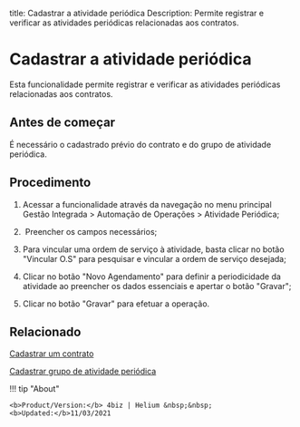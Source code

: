 title: Cadastrar a atividade periódica
Description: Permite registrar e verificar as atividades periódicas relacionadas aos contratos.
# Cadastrar a atividade periódica

Esta funcionalidade permite registrar e verificar as atividades periódicas relacionadas aos contratos.

Antes de começar
----------------

É necessário o cadastrado prévio do contrato e do grupo de atividade periódica.

Procedimento
------------

1.  Acessar a funcionalidade através da navegação no menu principal Gestão
    Integrada \> Automação de Operações \> Atividade Periódica;

2.   Preencher os campos necessários;

3.  Para vincular uma ordem de serviço à atividade, basta clicar no botão
    "Vincular O.S" para pesquisar e vincular a ordem de serviço desejada;

4.  Clicar no botão "Novo Agendamento" para definir a periodicidade da atividade
    ao preencher os dados essenciais e apertar o botão "Gravar";

5.  Clicar no botão "Gravar" para efetuar a operação.

Relacionado
-----------

[Cadastrar um contrato](/pt-br/4biz-helium/additional-features/contract-management/use/register-contract.html)

[Cadastrar grupo de atividade periódica](/pt-br/4biz-helium/additional-features/automation-of-operation/configuration/periodic-activity-group.html)

<!-- <i class='fa fa-youtube-play  fa-2x' style='color:#97ce17;vertical-align: middle;'> </i> [Video Library](https://www.youtube.com/playlist?list=PLB5qK2uzf2RNUc7XoNAAOyo3Ex5fKM2db)'
-->
!!! tip "About"

    <b>Product/Version:</b> 4biz | Helium &nbsp;&nbsp;
    <b>Updated:</b>11/03/2021
